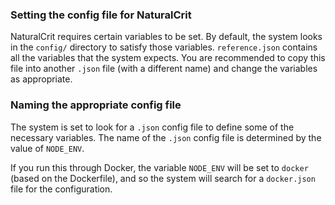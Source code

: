 ### Setting the config file for NaturalCrit

NaturalCrit requires certain variables to be set. By default, the system looks in the `config/` directory to satisfy those variables. `reference.json` contains all the variables that the system expects. You are recommended to copy this file into another `.json` file (with a different name) and change the variables as appropriate.  

### Naming the appropriate config file

The system is set to look for a `.json` config file to define some of the necessary variables. The name of the `.json` config file is determined by the value of `NODE_ENV`.

If you run this through Docker, the variable `NODE_ENV` will be set to `docker` (based on the Dockerfile), and so the system will search for a `docker.json` file for the configuration.